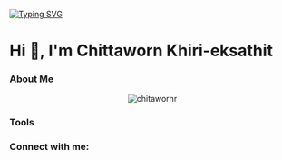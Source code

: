 [![Typing SVG](https://readme-typing-svg.demolab.com?font=Fira+Code&weight=500&size=25&pause=1000&vCenter=true&width=432&height=40&lines=Welcome+to+my+github+profile)](https://git.io/typing-svg)
<h1 align="left">Hi 👋, I'm Chittaworn Khiri-eksathit</h1>
<h3 align="left">About Me</h3>

<p align="center"><img align="center" src="https://github-readme-stats.vercel.app/api/top-langs?username=chitawornr&show_icons=true&theme=radical&locale=en&layout=compact" alt="chitawornr" /></p>

<h3 align="left">Tools</h3>


<h3 align="left">Connect with me:</h3>

